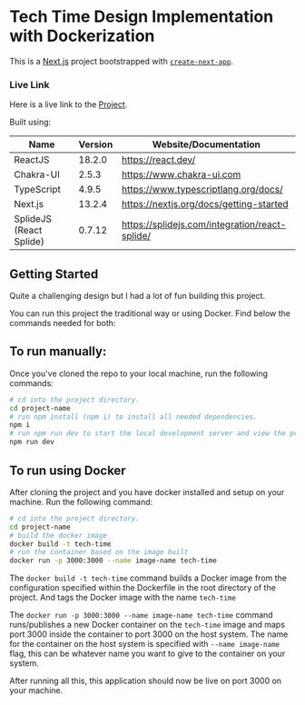 # Tech Time Design Implementation with Dockerization

This is a [Next.js](https://nextjs.org/) project bootstrapped with [`create-next-app`](https://github.com/vercel/next.js/tree/canary/packages/create-next-app).

### Live Link

Here is a live link to the [Project](https://techtime-seven.vercel.app/).

Built using:

| Name                    | Version | Website/Documentation                          |
| ----------------------- | ------- | ---------------------------------------------- |
| ReactJS                 | 18.2.0  | https://react.dev/                             |
| Chakra-UI               | 2.5.3   | https://www.chakra-ui.com                      |
| TypeScript              | 4.9.5   | https://www.typescriptlang.org/docs/           |
| Next.js                 | 13.2.4  | https://nextjs.org/docs/getting-started        |
| SplideJS (React Splide) | 0.7.12  | https://splidejs.com/integration/react-splide/ |

## Getting Started

Quite a challenging design but I had a lot of fun building this project.

You can run this project the traditional way or using Docker. Find below the commands needed for both:

## To run manually:

Once you've cloned the repo to your local machine, run the following commands:

```bash
# cd into the project directory.
cd project-name
# run npm install (npm i) to install all needed dependencies.
npm i
# run npm run dev to start the local development server and view the project.
npm run dev
```

## To run using Docker

After cloning the project and you have docker installed and setup on your machine. Run the following command:

```bash
# cd into the project directory.
cd project-name
# build the docker image
docker build -t tech-time
# run the container based on the image built
docker run -p 3000:3000 --name image-name tech-time
```

The `docker build -t tech-time` command builds a Docker image from the configuration specified within the Dockerfile in the root directory of the project. And tags the Docker image with the name `tech-time`

The `docker run -p 3000:3000 --name image-name tech-time` command runs/publishes a new Docker container on the `tech-time` image and maps port 3000 inside the container to port 3000 on the host system. The name for the container on the host system is specified with `--name image-name` flag, this can be whatever name you want to give to the container on your system.

After running all this, this application should now be live on port 3000 on your machine.
